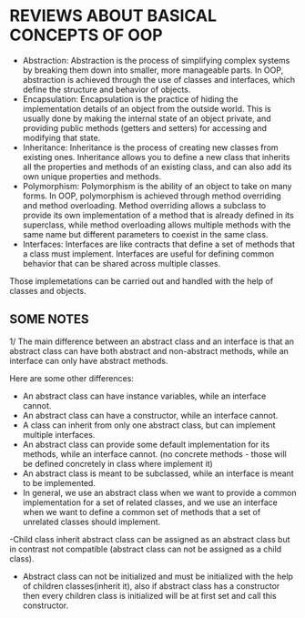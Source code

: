 # REVIEWS ABOUT BASICAL CONCEPTS OF OOP #
  * Abstraction: Abstraction is the process of simplifying complex systems by breaking them down into smaller, more manageable parts. In OOP, abstraction is achieved through the use of classes and interfaces, which define the structure and behavior of objects.
  * Encapsulation: Encapsulation is the practice of hiding the implementation details of an object from the outside world. This is usually done by making the internal state of an object private, and providing public methods (getters and setters) for accessing and modifying that state.
  * Inheritance: Inheritance is the process of creating new classes from existing ones. Inheritance allows you to define a new class that inherits all the properties and methods of an existing class, and can also add its own unique properties and methods.
  * Polymorphism: Polymorphism is the ability of an object to take on many forms. In OOP, polymorphism is achieved through method overriding and method overloading. Method overriding allows a subclass to provide its own implementation of a method that is already defined in its superclass, while method overloading allows multiple methods with the same name but different parameters to coexist in the same class.
  * Interfaces: Interfaces are like contracts that define a set of methods that a class must implement. Interfaces are useful for defining common behavior that can be shared across multiple classes.

Those implemetations can be carried out and handled with the help of classes and objects.

## SOME NOTES 
1/ The main difference between an abstract class and an interface is that an abstract class can have both abstract and non-abstract methods, while an interface can only have abstract methods.

Here are some other differences:

- An abstract class can have instance variables, while an interface cannot.
- An abstract class can have a constructor, while an interface cannot.
- A class can inherit from only one abstract class, but can implement multiple interfaces.
- An abstract class can provide some default implementation for its methods, while an interface cannot. (no concrete methods - those will be defined concretely in class where implement it)
- An abstract class is meant to be subclassed, while an interface is meant to be implemented.
- In general, we use an abstract class when we want to provide a common implementation for a set of related classes, and we use an interface when we want to define a common set of methods that a set of unrelated classes should implement.

-Child class inherit abstract class can be assigned as an abstract class but in contrast not compatible (abstract class can not be assigned as a child class).

- Abstract class can not be initialized and must be initialized with the help of children classes(inherit it), also if abstract class has a constructor then every children class is initialized will be at first set and call this constructor.



